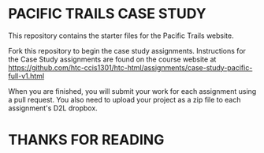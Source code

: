 # PACIFIC TRAILS CASE STUDY
This repository contains the starter files for the Pacific Trails website.  

Fork this repository to begin the case study assignments. Instructions for the Case Study assignments are found on the course website at https://github.com/htc-ccis1301/htc-html/assignments/case-study-pacific-full-v1.html

When you are finished, you will submit your work for each assignment using a pull request.  You also need to upload 
your project as a zip file to each assignment's D2L dropbox.
# THANKS FOR READING 
